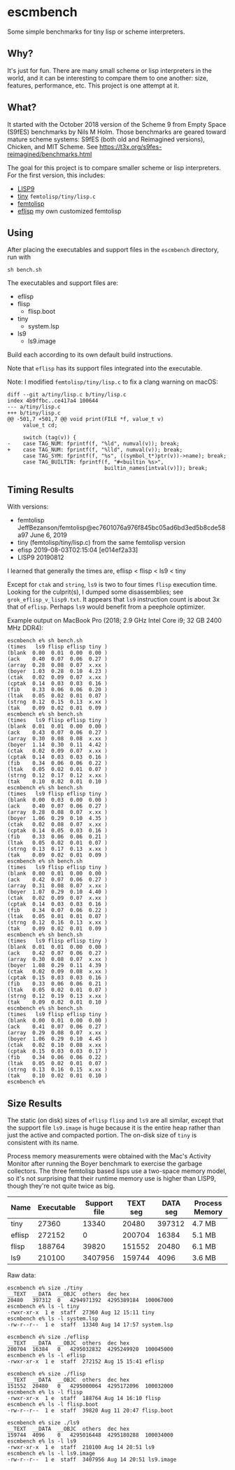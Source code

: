 # escmbench

Some simple benchmarks for tiny lisp or scheme interpreters.

## Why?

It's just for fun. There are many small scheme or lisp interpreters in the world, 
and it can be interesting to compare them to one another: size, features, performance, etc. 
This project is one attempt at it.

## What?

It started with the October 2018 version of the Scheme 9 from Empty Space (S9fES) benchmarks by Nils M Holm. 
Those benchmarks are geared toward mature scheme systems: S9fES (both old and Reimagined versions), Chicken, 
and MIT Scheme. See https://t3x.org/s9fes-reimagined/benchmarks.html

The goal for this project is to compare smaller scheme or lisp interpreters. For the first version, this 
includes: 
* [LISP9](https://www.t3x.org/lisp9/index.html)
* [tiny](https://github.com/JeffBezanson/femtolisp) `femtolisp/tiny/lisp.c`
* [femtolisp](https://github.com/JeffBezanson/femtolisp)
* [eflisp](https://chiselapp.com/user/e/repository/eflisp) my own customized femtolisp

## Using

After placing the executables and support files in the `escmbench` directory, run with

```
sh bench.sh
```

The executables and support files are:

* eflisp
* flisp
  * flisp.boot
* tiny
  * system.lsp
* ls9
  * ls9.image

Build each according to its own default build instructions.

Note that `eflisp` has its support files integrated into the executable.

Note: I modified `femtolisp/tiny/lisp.c` to fix a clang warning on macOS:

```
diff --git a/tiny/lisp.c b/tiny/lisp.c
index 4b9ffbc..ce417a4 100644
--- a/tiny/lisp.c
+++ b/tiny/lisp.c
@@ -501,7 +501,7 @@ void print(FILE *f, value_t v)
     value_t cd;
 
     switch (tag(v)) {
-    case TAG_NUM: fprintf(f, "%ld", numval(v)); break;
+    case TAG_NUM: fprintf(f, "%lld", numval(v)); break;
     case TAG_SYM: fprintf(f, "%s", ((symbol_t*)ptr(v))->name); break;
     case TAG_BUILTIN: fprintf(f, "#<builtin %s>",
                               builtin_names[intval(v)]); break;
```

## Timing Results

With versions:

* femtolisp JeffBezanson/femtolisp@ec7601076a976f845bc05ad6bd3ed5b8cde58a97 June 6, 2019
* tiny (femtolisp/tiny/lisp.c) from the same femtolisp version
* efisp 2019-08-03T02:15:04 [e014ef2a33]
* LISP9 20190812

I learned that generally the times are, eflisp < flisp < ls9 < tiny

Except for `ctak` and `string`, `ls9` is two to four times `flisp` execution time. 
Looking for the culprit(s), I dumped some disassemblies; see `grok_eflisp_v_lisp9.txt`.
It appears that `ls9` instruction count is about 3x that of `eflisp`. 
Perhaps `ls9` would benefit from a peephole optimizer.

Example output on MacBook Pro (2018; 2.9 GHz Intel Core i9; 32 GB 2400 MHz DDR4):

```
escmbench e% sh bench.sh        
(times   ls9 flisp eflisp tiny )
(blank  0.00  0.01  0.00  0.00 )
(ack    0.40  0.07  0.06  0.27 )
(array  0.28  0.08  0.07  x.xx )
(boyer  1.03  0.28  0.10  4.23 )
(ctak   0.02  0.09  0.07  x.xx )
(cptak  0.14  0.03  0.03  0.16 )
(fib    0.33  0.06  0.06  0.20 )
(ltak   0.05  0.02  0.01  0.07 )
(strng  0.12  0.15  0.13  x.xx )
(tak    0.09  0.02  0.01  0.09 )
escmbench e% sh bench.sh
(times   ls9 flisp eflisp tiny )
(blank  0.01  0.01  0.00  0.00 )
(ack    0.43  0.07  0.06  0.27 )
(array  0.30  0.08  0.08  x.xx )
(boyer  1.14  0.30  0.11  4.42 )
(ctak   0.02  0.09  0.07  x.xx )
(cptak  0.14  0.03  0.03  0.16 )
(fib    0.34  0.06  0.06  0.22 )
(ltak   0.05  0.02  0.01  0.07 )
(strng  0.12  0.17  0.12  x.xx )
(tak    0.10  0.02  0.01  0.10 )
escmbench e% sh bench.sh          
(times   ls9 flisp eflisp tiny )
(blank  0.00  0.03  0.00  0.00 )
(ack    0.40  0.07  0.06  0.27 )
(array  0.28  0.08  0.07  x.xx )
(boyer  1.06  0.29  0.10  4.35 )
(ctak   0.02  0.08  0.07  x.xx )
(cptak  0.14  0.05  0.03  0.16 )
(fib    0.33  0.06  0.06  0.21 )
(ltak   0.05  0.02  0.01  0.07 )
(strng  0.13  0.17  0.13  x.xx )
(tak    0.09  0.02  0.01  0.09 )
escmbench e% sh bench.sh
(times   ls9 flisp eflisp tiny )
(blank  0.00  0.01  0.00  0.00 )
(ack    0.42  0.07  0.06  0.27 )
(array  0.31  0.08  0.07  x.xx )
(boyer  1.07  0.29  0.10  4.40 )
(ctak   0.02  0.09  0.07  x.xx )
(cptak  0.14  0.03  0.03  0.16 )
(fib    0.34  0.07  0.06  0.22 )
(ltak   0.05  0.01  0.01  0.07 )
(strng  0.12  0.16  0.13  x.xx )
(tak    0.09  0.02  0.01  0.09 )
escmbench e% sh bench.sh 
(times   ls9 flisp eflisp tiny )
(blank  0.01  0.01  0.00  0.00 )
(ack    0.42  0.07  0.06  0.27 )
(array  0.30  0.08  0.07  x.xx )
(boyer  1.08  0.29  0.11  4.39 )
(ctak   0.02  0.09  0.08  x.xx )
(cptak  0.15  0.03  0.03  0.16 )
(fib    0.33  0.06  0.06  0.21 )
(ltak   0.05  0.02  0.01  0.07 )
(strng  0.12  0.19  0.13  x.xx )
(tak    0.09  0.02  0.01  0.10 )
escmbench e% sh bench.sh
(times   ls9 flisp eflisp tiny )
(blank  0.00  0.01  0.00  0.00 )
(ack    0.41  0.07  0.06  0.27 )
(array  0.29  0.08  0.07  x.xx )
(boyer  1.06  0.29  0.10  4.45 )
(ctak   0.02  0.10  0.08  x.xx )
(cptak  0.15  0.03  0.03  0.17 )
(fib    0.34  0.06  0.06  0.22 )
(ltak   0.05  0.02  0.01  0.07 )
(strng  0.13  0.16  0.15  x.xx )
(tak    0.10  0.02  0.01  0.10 )
escmbench e% 
```

## Size Results

The static (on disk) sizes of `eflisp` `flisp` and `ls9` are all similar, except that the 
support file `ls9.image` is huge because it is the entire heap rather than just the active and
compacted portion. The on-disk size of `tiny` is consistent with its name.

Process memory measurements were obtained with the Mac's Activity Monitor after running the 
Boyer benchmark to exercise the garbage collectors. The three femtolisp based lisps use a 
two-space memory model, so it's not surprising that their runtime memory use is higher than
LISP9, though they're not quite twice as big.

Name | Executable | Support file | TEXT seg | DATA seg | Process Memory
---- | ---------- | ------------ | -------- | -------- | --------------
tiny   |    27360 |        13340 |    20480 |   397312 |  4.7 MB
eflisp |   272152 |            0 |   200704 |    16384 |  5.1 MB
flisp  |   188764 |        39820 |   151552 |    20480 |  6.1 MB
ls9    |   210100 |      3407956 |   159744 |     4096 |  3.6 MB

Raw data:

```
escmbench e% size ./tiny
__TEXT  __DATA  __OBJC  others  dec hex
20480   397312  0   4294971392  4295389184  100067000
escmbench e% ls -l tiny 
-rwxr-xr-x  1 e  staff  27360 Aug 12 15:11 tiny
escmbench e% ls -l system.lsp 
-rw-r--r--  1 e  staff  13340 Aug 14 17:57 system.lsp

escmbench e% size ./eflisp
__TEXT  __DATA  __OBJC  others  dec hex
200704  16384   0   4295032832  4295249920  100045000   
escmbench e% ls -l eflisp
-rwxr-xr-x  1 e  staff  272152 Aug 15 15:41 eflisp

escmbench e% size ./flisp
__TEXT  __DATA  __OBJC  others  dec hex
151552  20480   0   4295000064  4295172096  100032000
escmbench e% ls -l flisp
-rwxr-xr-x  1 e  staff  188764 Aug 14 16:10 flisp
escmbench e% ls -l flisp.boot 
-rw-r--r--  1 e  staff  39820 Aug 11 20:47 flisp.boot

escmbench e% size ./ls9  
__TEXT  __DATA  __OBJC  others  dec hex
159744  4096    0   4295016448  4295180288  100034000
escmbench e% ls -l ls9
-rwxr-xr-x  1 e  staff  210100 Aug 14 20:51 ls9
escmbench e% ls -l ls9.image 
-rw-r--r--  1 e  staff  3407956 Aug 14 20:51 ls9.image

```
